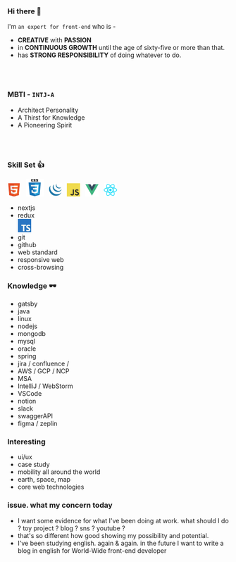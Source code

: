 ### Hi there 👋
I'm `an expert for front-end` who is - 
- **CREATIVE** with **PASSION**
- in **CONTINUOUS GROWTH** until the age of sixty-five or more than that.  
- has **STRONG RESPONSIBILITY** of doing whatever to do.

<br/>
<br/>

### MBTI - `INTJ-A`
- Architect Personality
- A Thirst for Knowledge
- A Pioneering Spirit

<br/>
<br/>

### Skill Set 👍

<img alt="html5_icon" src="./assets/imgs/html5.png" width="30"> &nbsp;
<img alt="css_icon" src="./assets/imgs/css3.png" width="40"> &nbsp;
<img alt="jQuery_icon" src="./assets/imgs/jquery.png" width="30"> &nbsp;
<img alt="js_icon" src="./assets/imgs/javascript.png" width="30"> &nbsp;
<img alt="js_icon" src="./assets/imgs/vue.webp" width="30"> &nbsp;
<img alt="react_icon" src="./assets/imgs/react.webp" width="30"> &nbsp;


- nextjs
- redux  
<img alt="ts_icon" src="./assets/imgs/typescript.png" width="30"> &nbsp;
- git
- github
- web standard
- responsive web
- cross-browsing

### Knowledge	🕶️
- gatsby
- java
- linux
- nodejs
- mongodb
- mysql
- oracle
- spring
- jira / confluence / 
- AWS / GCP / NCP
- MSA
- IntelliJ / WebStorm
- VSCode
- notion
- slack
- swaggerAPI
- figma / zeplin


### Interesting
- ui/ux
- case study
- mobility all around the world
- earth, space, map
- core web technologies

### issue. what my concern today
- I want some evidence for what I've been doing at work. what should I do ? toy project ? blog ? sns ? youtube ? 
- that's so different how good showing my possibility and potential.
- I've been studying english. again & again. in the future I want to write a blog in english for World-Wide front-end developer



<!--
**wendyPop/wendyPop** is a ✨ _special_ ✨ repository because its `README.md` (this file) appears on your GitHub profile.

Here are some ideas to get you started:

- 🌱 I’m currently learning ...
- 👯 I’m looking to collaborate on ...
- 🤔 I’m looking for help with ...
- ⚡ Fun fact: ...
-->
